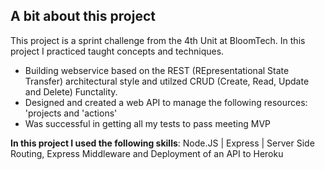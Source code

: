  
## A bit about this project
This project is a sprint challenge from the 4th Unit at BloomTech. In this project I practiced taught concepts and techniques. 
* Building webservice based on the REST (REpresentational State Transfer) architectural style and utilzed CRUD (Create, Read, Update and Delete) Functality.
* Designed and created a web API to manage the following resources: 'projects and 'actions'
* Was successful in getting all my tests to pass meeting MVP

**In this project I used the following skills**: Node.JS | Express | Server Side Routing, Express Middleware and Deployment of an API to Heroku
 
 